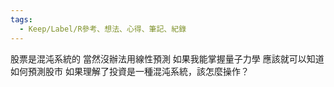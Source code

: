 ```yaml
---
tags:
  - Keep/Label/R參考、想法、心得、筆記、紀錄
---
```


股票是混沌系統的 當然沒辦法用線性預測
如果我能掌握量子力學 應該就可以知道如何預測股市
如果理解了投資是一種混沌系統，該怎麼操作？
